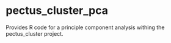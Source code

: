 # pectus_cluster_pca
Provides R code for a principle component analysis withing the pectus_cluster project.
